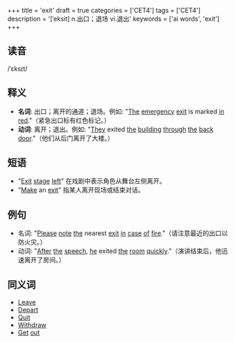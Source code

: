 +++
title = 'exit'
draft = true
categories = ['CET4']
tags = ['CET4']
description = '[ˈeksit] n.出口；退场 vi.退出'
keywords = ['ai words', 'exit']
+++

## 读音
/ˈɛksɪt/

## 释义
- **名词**: 出口；离开的通道；退场。例如: "[The](/post/the/) [emergency](/post/emergency/) [exit](/post/exit/) is marked [in](/post/in/) [red](/post/red/)."（紧急出口标有红色标记。）
- **动词**: 离开；退出。例如: "[They](/post/they/) exited [the](/post/the/) [building](/post/building/) [through](/post/through/) [the](/post/the/) [back](/post/back/) [door](/post/door/)."（他们从后门离开了大楼。）

## 短语
- "[Exit](/post/exit/) [stage](/post/stage/) [left](/post/left/)" 在戏剧中表示角色从舞台左侧离开。
- "[Make](/post/make/) an [exit](/post/exit/)" 指某人离开现场或结束对话。

## 例句
- 名词: "[Please](/post/please/) [note](/post/note/) [the](/post/the/) nearest [exit](/post/exit/) [in](/post/in/) [case](/post/case/) [of](/post/of/) [fire](/post/fire/)."（请注意最近的出口以防火灾。）
- 动词: "[After](/post/after/) [the](/post/the/) [speech](/post/speech/), [he](/post/he/) exited [the](/post/the/) [room](/post/room/) [quickly](/post/quickly/)."（演讲结束后，他迅速离开了房间。）

## 同义词
- [Leave](/post/leave/)
- [Depart](/post/depart/)
- [Quit](/post/quit/)
- [Withdraw](/post/withdraw/)
- [Get](/post/get/) [out](/post/out/)
